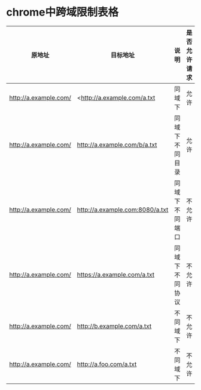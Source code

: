 # chrome中跨域限制表格

| 原地址 | 目标地址 | 说明 | 是否允许请求 |
| --- | --- | --- | --------- |
| <http://a.example.com/> | <<http://a.example.com/a.txt> | 同域下 | 允许 |
| <http://a.example.com/> | <http://a.example.com/b/a.txt> | 同域下不同目录 | 允许 |
| <http://a.example.com/> | <http://a.example.com:8080/a.txt> | 同域下不同端口 | 不允许 |
| <http://a.example.com/> | <https://a.example.com/a.txt> | 同域下不同协议 | 不允许 |
| <http://a.example.com/> | <http://b.example.com/a.txt> | 不同域下 | 不允许 |
| <http://a.example.com/> | <http://a.foo.com/a.txt> | 不同域下 | 不允许 |

